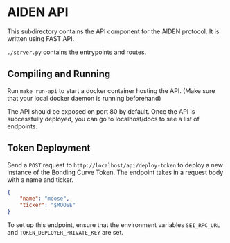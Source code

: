 # AIDEN API
This subdirectory contains the API component for the AIDEN protocol. It is written using FAST API.

`./server.py` contains the entrypoints and routes.

## Compiling and Running
Run `make run-api` to start a docker container hosting the API. (Make sure that your local docker daemon is running beforehand)

The API should be exposed on port 80 by default. Once the API is successfully deployed, you can go to localhost/docs to see a list of endpoints.

## Token Deployment
Send a `POST` request to `http://localhost/api/deploy-token` to deploy a new instance of the Bonding Curve Token.
The endpoint takes in a request body with a name and ticker.
```json
{
    "name": "moose",
    "ticker": "$MOOSE"
}
```

To set up this endpoint, ensure that the environment variables `SEI_RPC_URL` and `TOKEN_DEPLOYER_PRIVATE_KEY` are set.
